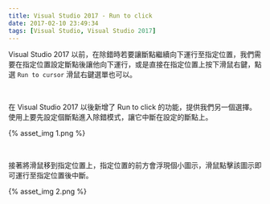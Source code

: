 ```yaml
---
title: Visual Studio 2017 - Run to click
date: 2017-02-10 23:49:34
tags: [Visual Studio, Visual Studio 2017]
---
```


Visual Studio 2017 以前，在除錯時若要讓斷點繼續向下運行至指定位置，我們需要在指定位置設定斷點後讓他向下運行，或是直接在指定位置上按下滑鼠右鍵，點選 `Run to cursor` 滑鼠右鍵選單也可以。  

<!-- More -->

<br/>


在 Visual Studio 2017 以後新增了 Run to click 的功能，提供我們另一個選擇。使用上要先設定個斷點進入除錯模式，讓它中斷在設定的斷點上。  

{% asset_img 1.png %}

<br/>


接著將滑鼠移到指定位置上，指定位置的前方會浮現個小圖示，滑鼠點擊該圖示即可運行至指定位置後中斷。  

{% asset_img 2.png %}

<br/>


